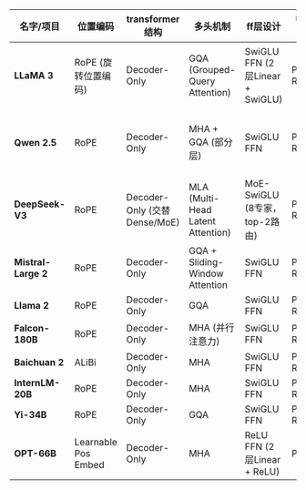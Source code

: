 | 名字/项目 | 位置编码 | transformer结构 | 多头机制 | ff层设计 | 归一化层选择 | 激活函数 | 是否使用bias |
|---|---|---|---|---|---|---|---|
| **LLaMA 3** | RoPE (旋转位置编码) | Decoder-Only | GQA (Grouped-Query Attention) | SwiGLU FFN (2层Linear + SwiGLU) | Pre-RMSNorm | SwiGLU | 否 (Attention与FFN均去bias) [^45^] |
| **Qwen 2.5** | RoPE | Decoder-Only | MHA + GQA (部分层) | SwiGLU FFN | Pre-RMSNorm | SwiGLU | 否 (Attention去bias，FFN保留bias) |
| **DeepSeek-V3** | RoPE | Decoder-Only (交替Dense/MoE) | MLA (Multi-Head Latent Attention) | MoE-SwiGLU (8专家，top-2路由) | Pre-RMSNorm | SwiGLU | 否 |
| **Mistral-Large 2** | RoPE | Decoder-Only | GQA + Sliding-Window Attention | SwiGLU FFN | Pre-RMSNorm | SwiGLU | 否 |
| **Llama 2** | RoPE | Decoder-Only | GQA | SwiGLU FFN | Pre-RMSNorm | SwiGLU | 否 |
| **Falcon-180B** | RoPE | Decoder-Only | MHA (并行注意力) | SwiGLU FFN | Pre-RMSNorm | SwiGLU | 是 |
| **Baichuan 2** | ALiBi | Decoder-Only | MHA | SwiGLU FFN | Pre-RMSNorm | SwiGLU | 是 |
| **InternLM-20B** | RoPE | Decoder-Only | MHA | SwiGLU FFN | Pre-RMSNorm | SwiGLU | 否 |
| **Yi-34B** | RoPE | Decoder-Only | GQA | SwiGLU FFN | Pre-RMSNorm | SwiGLU | 否 |
| **OPT-66B** | Learnable Pos Embed | Decoder-Only | MHA | ReLU FFN (2层Linear + ReLU) | Post-LN | ReLU | 是  |
